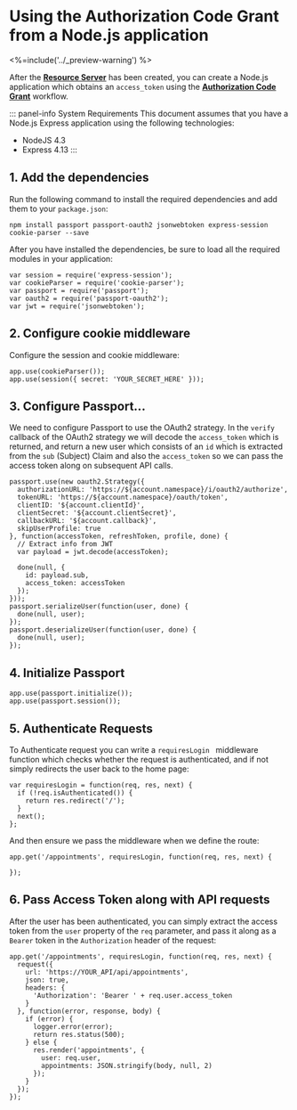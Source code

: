 # Using the Authorization Code Grant from a Node.js application
<%=include('../_preview-warning') %>

After the [**Resource Server**](/api-auth/resource-servers/node-js) has been created, you can create a Node.js application which obtains an `access_token` using the [**Authorization Code Grant**](/api-auth/grant/authorization-code) workflow.

::: panel-info System Requirements
This document assumes that you have a Node.js Express application using the following technologies:

* NodeJS 4.3
* Express 4.13
:::

## 1. Add the dependencies

Run the following command to install the required dependencies and add them to your `package.json`:

```
npm install passport passport-oauth2 jsonwebtoken express-session cookie-parser --save
```

After you have installed the dependencies, be sure to load all the required modules in your application:

```
var session = require('express-session');
var cookieParser = require('cookie-parser');
var passport = require('passport');
var oauth2 = require('passport-oauth2');
var jwt = require('jsonwebtoken');
```

## 2. Configure cookie middleware

Configure the session and cookie middleware:

```
app.use(cookieParser());
app.use(session({ secret: 'YOUR_SECRET_HERE' }));
```

## 3. Configure Passport...

We need to configure Passport to use the OAuth2 strategy. In the `verify` callback of the OAuth2 strategy we will decode the `access_token` which is returned, and return a new user which consists of an `id` which is extracted from the `sub` (Subject) Claim and also the `access_token` so we can pass the access token along on subsequent API calls.

```
passport.use(new oauth2.Strategy({
  authorizationURL: 'https://${account.namespace}/i/oauth2/authorize',
  tokenURL: 'https://${account.namespace}/oauth/token',
  clientID: '${account.clientId}',
  clientSecret: '${account.clientSecret}',
  callbackURL: '${account.callback}',
  skipUserProfile: true
}, function(accessToken, refreshToken, profile, done) {
  // Extract info from JWT
  var payload = jwt.decode(accessToken);

  done(null, {
    id: payload.sub,
    access_token: accessToken
  });
}));
passport.serializeUser(function(user, done) {
  done(null, user);
});
passport.deserializeUser(function(user, done) {
  done(null, user);
});
```

## 4. Initialize Passport

```
app.use(passport.initialize());
app.use(passport.session());
```

## 5. Authenticate Requests

To Authenticate request you can write a `requiresLogin ` middleware function which checks whether the request is authenticated, and if not simply redirects the user back to the home page:

```
var requiresLogin = function(req, res, next) {
  if (!req.isAuthenticated()) {
    return res.redirect('/');
  }
  next();
};
```

And then ensure we pass the middleware when we define the route:

```
app.get('/appointments', requiresLogin, function(req, res, next) {

});
```

## 6. Pass Access Token along with API requests

After the user has been authenticated, you can simply extract the access token from the `user` property of the `req` parameter, and pass it along as a `Bearer` token in the `Authorization` header of the request:

```
app.get('/appointments', requiresLogin, function(req, res, next) {
  request({
    url: 'https://YOUR_API/api/appointments',
    json: true,
    headers: {
      'Authorization': 'Bearer ' + req.user.access_token
    }
  }, function(error, response, body) {
    if (error) {
      logger.error(error);
      return res.status(500);
    } else {
      res.render('appointments', {
        user: req.user,
        appointments: JSON.stringify(body, null, 2)
      });
    }
  });
});
```
